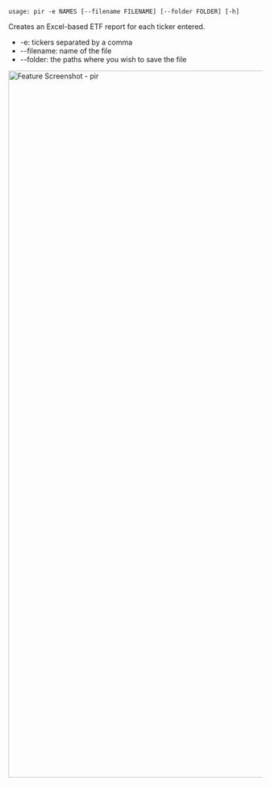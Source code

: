 ```
usage: pir -e NAMES [--filename FILENAME] [--folder FOLDER] [-h]
```
Creates an Excel-based ETF report for each ticker entered.
* -e: tickers separated by a comma
* --filename: name of the file
* --folder: the paths where you wish to save the file

<img width="1400" alt="Feature Screenshot - pir" src="https://user-images.githubusercontent.com/85772166/142276823-fcef2a41-9746-424c-bd48-3094f438528a.png">
